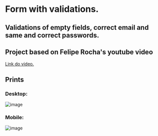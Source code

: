# Form with validations.

## Validations of empty fields, correct email and same and correct passwords.

## Project based on Felipe Rocha's youtube video 
[Link do video.](https://www.youtube.com/watch?v=KtTk1C0BpN4)

## Prints

### Desktop: 
![image]()

### Mobile: 
![image]()